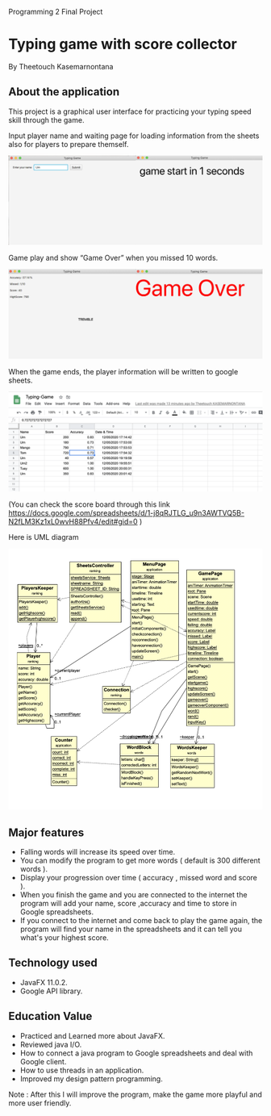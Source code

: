 Programming 2 Final Project

# Typing game with score collector

By Theetouch Kasemarnontana

## About the application

This project is a graphical user interface for practicing your typing speed skill through the game. 

Input player name and waiting page for loading information from the sheets also for players to prepare themself.


![](https://github.com/OOP2020/PA4-lisbono2001/blob/master/Photoes/GUI6.jpg)


Game play and show “Game Over” when you missed 10 words.

![alt text](https://github.com/OOP2020/PA4-lisbono2001/blob/master/Photoes/GUI7.jpg)



When the game ends, the player information will be written to google sheets.

![alt text](https://github.com/OOP2020/PA4-lisbono2001/blob/master/Photoes/GUI5.png)

(You can check the score board through this link https://docs.google.com/spreadsheets/d/1-j8qRJTLG_u9n3AWTVQ5B-N2fLM3Kz1xL0wvH88Pfv4/edit#gid=0 )

Here is UML diagram

![](https://github.com/OOP2020/PA4-lisbono2001/blob/master/Photoes/UML.png)

## Major features

- Falling words will increase its speed over time.
- You can modify the program to get more words ( default is 300 different words ).
- Display your progression over time ( accuracy , missed word and score ).
- When you finish the game and you are connected to the internet the program will add your name, score ,accuracy and time to store in Google spreadsheets.
- If you connect to the internet and come back to play the game again, the program will find your name in the spreadsheets and it can tell you what's your highest score.

## Technology used
- JavaFX 11.0.2.
- Google API library.

## Education Value
- Practiced and Learned more about JavaFX.
- Reviewed java I/O.
- How to connect a java program to Google spreadsheets and deal with Google client.
- How to use threads in an application.
- Improved my design pattern programming.

Note : After this I will improve the program, make the game more playful and more user friendly.
